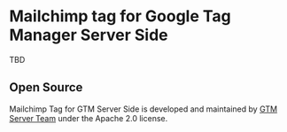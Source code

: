 # Mailchimp tag for Google Tag Manager Server Side

TBD

## Open Source

Mailchimp Tag for GTM Server Side is developed and maintained by [GTM Server Team](https://gtm-server.com/) under the Apache 2.0 license.

